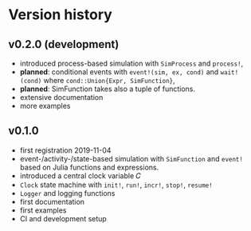 # Version history

## v0.2.0 (development)
- introduced process-based simulation with `SimProcess` and `process!`,
- **planned**: conditional events with `event!(sim, ex, cond)` and `wait!(cond)` where `cond::Union{Expr, SimFunction}`,
- **planned**: SimFunction takes also a tuple of functions.
- extensive documentation
- more examples

## v0.1.0

- first registration 2019-11-04
- event-/activity-/state-based simulation with `SimFunction` and `event!` based on Julia functions and expressions.
- introduced a central clock variable 𝐶
- `Clock` state machine with `init!`, `run!`, `incr!`, `stop!`, `resume!`
- `Logger` and logging functions
- first documentation
- first examples
- CI and development setup
